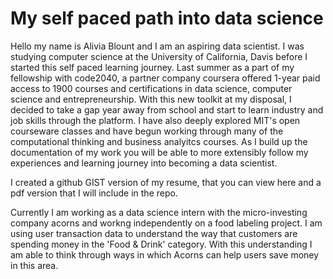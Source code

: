 # My self paced path into data science

Hello my name is Alivia Blount and I am an aspiring data scientist. I was studying computer science at the University of California, Davis before I started this self paced learning journey. Last summer as a part of my fellowship with code2040, a partner company coursera offered 1-year paid access to 1900 courses and certifications in data science, computer science and entrepreneurship. With this new toolkit at my disposal, I decided to take a gap year away from school and start to learn industry and job skills through the platform. I have also deeply explored MIT's open courseware classes and have begun working through many of the computational thinking and business analyitcs courses. As I build up the documentation of my work you will be able to more extensibly follow my experiences and learning journey into becoming a data scientist.

I created a github GIST version of my resume, that you can view here and a pdf version that I will include in the repo.

Currently I am working as a data science intern with the micro-investing company acorns and workng independently on a food labeling project. I am using user transaction data to understand the way that customers are spending money in the 'Food & Drink' category. With this understanding I am able to think through ways in which Acorns can help users save money in this area. 
